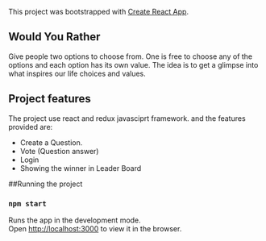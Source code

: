 This project was bootstrapped with [Create React App](https://github.com/facebook/create-react-app).

## Would You Rather

Give people two options to choose from. One is free to choose any of the options and each option has its own value. The idea is to get a glimpse into what inspires our life choices and values.


## Project features
The project use react and redux javasciprt framework.
and the features provided are: 
- Create a Question.
- Vote (Question answer)
- Login 
- Showing the winner in Leader Board



##Running the project
### `npm start`

Runs the app in the development mode.<br>
Open [http://localhost:3000](http://localhost:3000) to view it in the browser.

